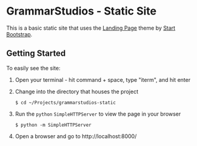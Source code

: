 # GrammarStudios - Static Site

This is a basic static site that uses the [Landing Page][landing-page] theme by [Start Bootstrap][start-bootstrap].

## Getting Started

To easily see the site:

1. Open your terminal - hit command + space, type "iterm", and hit enter

1. Change into the directory that houses the project
	```
	$ cd ~/Projects/grammarstudios-static
	```

1. Run the `python` `SimpleHTTPServer` to view the page in your browser

	```
	$ python -m SimpleHTTPServer
	```

1. Open a browser and go to http://localhost:8000/

[landing-page]: http://startbootstrap.com/template-overviews/landing-page/
[start-bootstrap]: http://startbootstrap.com/
